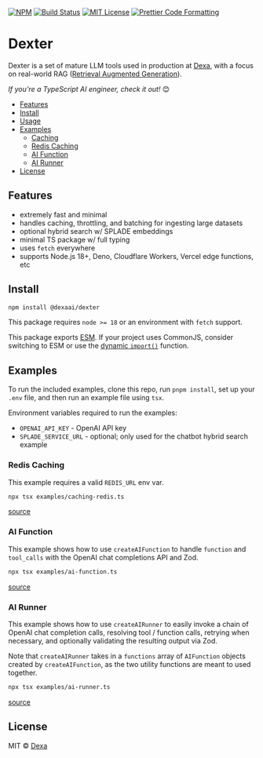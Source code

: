 <p>
  <a href="https://www.npmjs.com/package/@dexaai/dexter"><img alt="NPM" src="https://img.shields.io/npm/v/@dexaai/dexter.svg" /></a>
  <a href="https://github.com/dexaai/dexter/actions/workflows/test.yml"><img alt="Build Status" src="https://github.com/dexaai/dexter/actions/workflows/main.yml/badge.svg" /></a>
  <a href="https://github.com/dexaai/dexter/blob/main/license"><img alt="MIT License" src="https://img.shields.io/badge/license-MIT-blue" /></a>
  <a href="https://prettier.io"><img alt="Prettier Code Formatting" src="https://img.shields.io/badge/code_style-prettier-brightgreen.svg" /></a>
</p>

# Dexter <!-- omit from toc -->

Dexter is a set of mature LLM tools used in production at [Dexa](https://dexa.ai), with a focus on real-world RAG ([Retrieval Augmented Generation](https://arxiv.org/abs/2005.11401)).

_If you're a TypeScript AI engineer, check it out!_ 😊

- [Features](#features)
- [Install](#install)
- [Usage](#usage)
- [Examples](#examples)
  - [Caching](#caching)
  - [Redis Caching](#redis-caching)
  - [AI Function](#ai-function)
  - [AI Runner](#ai-runner)
- [License](#license)

## Features

- extremely fast and minimal
- handles caching, throttling, and batching for ingesting large datasets
- optional hybrid search w/ SPLADE embeddings
- minimal TS package w/ full typing
- uses `fetch` everywhere
- supports Node.js 18+, Deno, Cloudflare Workers, Vercel edge functions, etc

## Install

```bash
npm install @dexaai/dexter
```

This package requires `node >= 18` or an environment with `fetch` support.

This package exports [ESM](https://gist.github.com/sindresorhus/a39789f98801d908bbc7ff3ecc99d99c). If your project uses CommonJS, consider switching to ESM or use the [dynamic `import()`](https://v8.dev/features/dynamic-import) function.

## Examples

To run the included examples, clone this repo, run `pnpm install`, set up your `.env` file, and then run an example file using `tsx`.

Environment variables required to run the examples:

- `OPENAI_API_KEY` - OpenAI API key
- `SPLADE_SERVICE_URL` - optional; only used for the chatbot hybrid search example

### Redis Caching

This example requires a valid `REDIS_URL` env var.

```bash
npx tsx examples/caching-redis.ts
```

[source](./examples/caching-redis.ts)

### AI Function

This example shows how to use `createAIFunction` to handle `function` and `tool_calls` with the OpenAI chat completions API and Zod.

```bash
npx tsx examples/ai-function.ts
```

[source](./examples/ai-function.ts)

### AI Runner

This example shows how to use `createAIRunner` to easily invoke a chain of OpenAI chat completion calls, resolving tool / function calls, retrying when necessary, and optionally validating the resulting output via Zod.

Note that `createAIRunner` takes in a `functions` array of `AIFunction` objects created by `createAIFunction`, as the two utility functions are meant to used together.

```bash
npx tsx examples/ai-runner.ts
```

[source](./examples/ai-runner.ts)

## License

MIT © [Dexa](https://dexa.ai)
